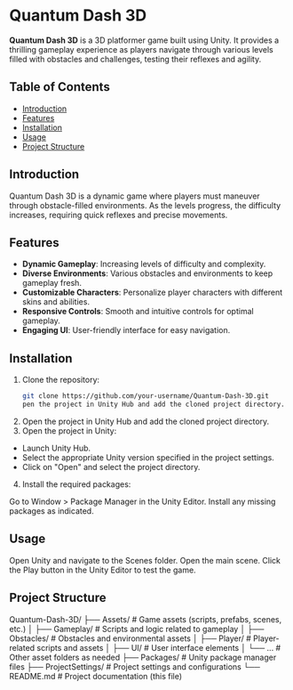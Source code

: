 # Quantum Dash 3D

**Quantum Dash 3D** is a 3D platformer game built using Unity. It provides a thrilling gameplay experience as players navigate through various levels filled with obstacles and challenges, testing their reflexes and agility.

## Table of Contents
- [Introduction](#introduction)
- [Features](#features)
- [Installation](#installation)
- [Usage](#usage)
- [Project Structure](#project-structure)

## Introduction
Quantum Dash 3D is a dynamic game where players must maneuver through obstacle-filled environments. As the levels progress, the difficulty increases, requiring quick reflexes and precise movements.

## Features
- **Dynamic Gameplay**: Increasing levels of difficulty and complexity.
- **Diverse Environments**: Various obstacles and environments to keep gameplay fresh.
- **Customizable Characters**: Personalize player characters with different skins and abilities.
- **Responsive Controls**: Smooth and intuitive controls for optimal gameplay.
- **Engaging UI**: User-friendly interface for easy navigation.

## Installation
1. Clone the repository:
   ```bash
   git clone https://github.com/your-username/Quantum-Dash-3D.git
   pen the project in Unity Hub and add the cloned project directory.

2. Open the project in Unity Hub and add the cloned project directory.
3. Open the project in Unity:

- Launch Unity Hub.
-  Select the appropriate Unity version specified in the project settings.
- Click on "Open" and select the project directory.

4. Install the required packages:

Go to Window > Package Manager in the Unity Editor.
Install any missing packages as indicated.

## Usage
Open Unity and navigate to the Scenes folder.
Open the main scene.
Click the Play button in the Unity Editor to test the game.

## Project Structure

Quantum-Dash-3D/
├── Assets/                       # Game assets (scripts, prefabs, scenes, etc.)
│   ├── Gameplay/                 # Scripts and logic related to gameplay
│   ├── Obstacles/                # Obstacles and environmental assets
│   ├── Player/                   # Player-related scripts and assets
│   ├── UI/                       # User interface elements
│   └── ...                       # Other asset folders as needed
├── Packages/                     # Unity package manager files
├── ProjectSettings/              # Project settings and configurations
└── README.md                     # Project documentation (this file)
